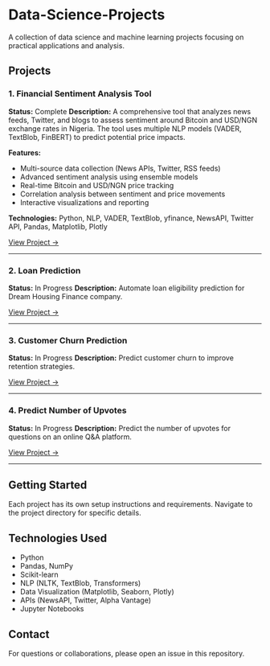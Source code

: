 # Data-Science-Projects

A collection of data science and machine learning projects focusing on practical applications and analysis.

## Projects

### 1. Financial Sentiment Analysis Tool
**Status:** Complete
**Description:** A comprehensive tool that analyzes news feeds, Twitter, and blogs to assess sentiment around Bitcoin and USD/NGN exchange rates in Nigeria. The tool uses multiple NLP models (VADER, TextBlob, FinBERT) to predict potential price impacts.

**Features:**
- Multi-source data collection (News APIs, Twitter, RSS feeds)
- Advanced sentiment analysis using ensemble models
- Real-time Bitcoin and USD/NGN price tracking
- Correlation analysis between sentiment and price movements
- Interactive visualizations and reporting

**Technologies:** Python, NLP, VADER, TextBlob, yfinance, NewsAPI, Twitter API, Pandas, Matplotlib, Plotly

[View Project →](./Financial-Sentiment-Analysis/)

---

### 2. Loan Prediction
**Status:** In Progress
**Description:** Automate loan eligibility prediction for Dream Housing Finance company.

[View Project →](./Loan%20Prediction/)

---

### 3. Customer Churn Prediction
**Status:** In Progress
**Description:** Predict customer churn to improve retention strategies.

[View Project →](./Customer-Churn/)

---

### 4. Predict Number of Upvotes
**Status:** In Progress
**Description:** Predict the number of upvotes for questions on an online Q&A platform.

[View Project →](./Predict%20Number%20of%20Upvotes/)

---

## Getting Started

Each project has its own setup instructions and requirements. Navigate to the project directory for specific details.

## Technologies Used

- Python
- Pandas, NumPy
- Scikit-learn
- NLP (NLTK, TextBlob, Transformers)
- Data Visualization (Matplotlib, Seaborn, Plotly)
- APIs (NewsAPI, Twitter, Alpha Vantage)
- Jupyter Notebooks

## Contact

For questions or collaborations, please open an issue in this repository.
